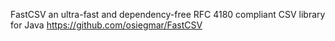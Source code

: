 FastCSV an ultra-fast and dependency-free RFC 4180 compliant CSV library for Java
https://github.com/osiegmar/FastCSV
